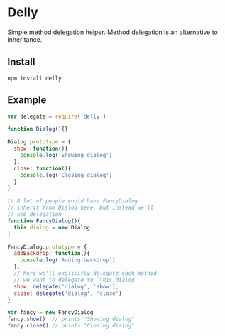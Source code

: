 Delly
=====

Simple method delegation helper. Method delegation is an alternative to inheritance. 

## Install

```
npm install delly
```

## Example

```js
var delegate = require('delly')

function Dialog(){}

Dialog.prototype = {
  show: function(){
    console.log('Showing dialog')
  },
  close: function(){
    console.log('Closing dialog')
  }
}

// A lot of people would have FancyDialog
// inherit from Dialog here, but instead we'll
// use delegation
function FancyDialog(){
  this.dialog = new Dialog
}

FancyDialog.prototype = {
  addBackdrop: function(){
    console.log('Adding backdrop')
  },
  // here we'll explicitly delegate each method
  // we want to delegate to `this.dialog`
  show: delegate('dialog', 'show'),
  close: delegate('dialog', 'close')
}

var fancy = new FancyDialog
fancy.show()  // prints "Showing dialog"
fancy.close() // prints "Closing dialog"
```